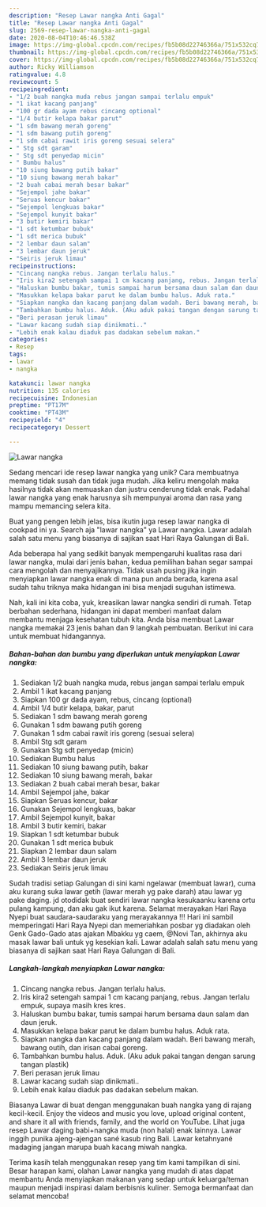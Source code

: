 ```yaml
---
description: "Resep Lawar nangka Anti Gagal"
title: "Resep Lawar nangka Anti Gagal"
slug: 2569-resep-lawar-nangka-anti-gagal
date: 2020-08-04T10:46:46.538Z
image: https://img-global.cpcdn.com/recipes/fb5b08d22746366a/751x532cq70/lawar-nangka-foto-resep-utama.jpg
thumbnail: https://img-global.cpcdn.com/recipes/fb5b08d22746366a/751x532cq70/lawar-nangka-foto-resep-utama.jpg
cover: https://img-global.cpcdn.com/recipes/fb5b08d22746366a/751x532cq70/lawar-nangka-foto-resep-utama.jpg
author: Ricky Williamson
ratingvalue: 4.8
reviewcount: 5
recipeingredient:
- "1/2 buah nangka muda rebus jangan sampai terlalu empuk"
- "1 ikat kacang panjang"
- "100 gr dada ayam rebus cincang optional"
- "1/4 butir kelapa bakar parut"
- "1 sdm bawang merah goreng"
- "1 sdm bawang putih goreng"
- "1 sdm cabai rawit iris goreng sesuai selera"
- " Stg sdt garam"
- " Stg sdt penyedap micin"
- " Bumbu halus"
- "10 siung bawang putih bakar"
- "10 siung bawang merah bakar"
- "2 buah cabai merah besar bakar"
- "Sejempol jahe bakar"
- "Seruas kencur bakar"
- "Sejempol lengkuas bakar"
- "Sejempol kunyit bakar"
- "3 butir kemiri bakar"
- "1 sdt ketumbar bubuk"
- "1 sdt merica bubuk"
- "2 lembar daun salam"
- "3 lembar daun jeruk"
- "Seiris jeruk limau"
recipeinstructions:
- "Cincang nangka rebus. Jangan terlalu halus."
- "Iris kira2 setengah sampai 1 cm kacang panjang, rebus. Jangan terlalu empuk, supaya masih kres kres."
- "Haluskan bumbu bakar, tumis sampai harum bersama daun salam dan daun jeruk."
- "Masukkan kelapa bakar parut ke dalam bumbu halus. Aduk rata."
- "Siapkan nangka dan kacang panjang dalam wadah. Beri bawang merah, bawang outih, dan irisan cabai goreng."
- "Tambahkan bumbu halus. Aduk. (Aku aduk pakai tangan dengan sarung tangan plastik)"
- "Beri perasan jeruk limau"
- "Lawar kacang sudah siap dinikmati.."
- "Lebih enak kalau diaduk pas dadakan sebelum makan."
categories:
- Resep
tags:
- lawar
- nangka

katakunci: lawar nangka 
nutrition: 135 calories
recipecuisine: Indonesian
preptime: "PT17M"
cooktime: "PT43M"
recipeyield: "4"
recipecategory: Dessert

---
```



![Lawar nangka](https://img-global.cpcdn.com/recipes/fb5b08d22746366a/751x532cq70/lawar-nangka-foto-resep-utama.jpg)

Sedang mencari ide resep lawar nangka yang unik? Cara membuatnya memang tidak susah dan tidak juga mudah. Jika keliru mengolah maka hasilnya tidak akan memuaskan dan justru cenderung tidak enak. Padahal lawar nangka yang enak harusnya sih mempunyai aroma dan rasa yang mampu memancing selera kita.

Buat yang pengen lebih jelas, bisa ikutin juga resep lawar nangka di cookpad ini ya. Search aja &#34;lawar nangka&#34; ya Lawar nangka. Lawar adalah salah satu menu yang biasanya di sajikan saat Hari Raya Galungan di Bali.

Ada beberapa hal yang sedikit banyak mempengaruhi kualitas rasa dari lawar nangka, mulai dari jenis bahan, kedua pemilihan bahan segar sampai cara mengolah dan menyajikannya. Tidak usah pusing jika ingin menyiapkan lawar nangka enak di mana pun anda berada, karena asal sudah tahu triknya maka hidangan ini bisa menjadi suguhan istimewa.


Nah, kali ini kita coba, yuk, kreasikan lawar nangka sendiri di rumah. Tetap berbahan sederhana, hidangan ini dapat memberi manfaat dalam membantu menjaga kesehatan tubuh kita. Anda bisa membuat Lawar nangka memakai 23 jenis bahan dan 9 langkah pembuatan. Berikut ini cara untuk membuat hidangannya.

<!--inarticleads1-->

##### Bahan-bahan dan bumbu yang diperlukan untuk menyiapkan Lawar nangka:

1. Sediakan 1/2 buah nangka muda, rebus jangan sampai terlalu empuk
1. Ambil 1 ikat kacang panjang
1. Siapkan 100 gr dada ayam, rebus, cincang (optional)
1. Ambil 1/4 butir kelapa, bakar, parut
1. Sediakan 1 sdm bawang merah goreng
1. Gunakan 1 sdm bawang putih goreng
1. Gunakan 1 sdm cabai rawit iris goreng (sesuai selera)
1. Ambil  Stg sdt garam
1. Gunakan  Stg sdt penyedap (micin)
1. Sediakan  Bumbu halus
1. Sediakan 10 siung bawang putih, bakar
1. Sediakan 10 siung bawang merah, bakar
1. Sediakan 2 buah cabai merah besar, bakar
1. Ambil Sejempol jahe, bakar
1. Siapkan Seruas kencur, bakar
1. Gunakan Sejempol lengkuas, bakar
1. Ambil Sejempol kunyit, bakar
1. Ambil 3 butir kemiri, bakar
1. Siapkan 1 sdt ketumbar bubuk
1. Gunakan 1 sdt merica bubuk
1. Siapkan 2 lembar daun salam
1. Ambil 3 lembar daun jeruk
1. Sediakan Seiris jeruk limau


Sudah tradisi setiap Galungan di sini kami ngelawar (membuat lawar), cuma aku kurang suka lawar getih (lawar merah yg pake darah) atau lawar yg pake daging. jd otodidak buat sendiri lawar nangka kesukaanku karena ortu pulang kampung, dan aku gak ikut karena. Selamat merayakan Hari Raya Nyepi buat saudara-saudaraku yang merayakannya !!! Hari ini sambil memperingati Hari Raya Nyepi dan memeriahkan posbar yg diadakan oleh Genk Gado-Gado atas ajakan Mbakku yg caem, @Novi Tan, akhirnya aku masak lawar bali untuk yg kesekian kali. Lawar adalah salah satu menu yang biasanya di sajikan saat Hari Raya Galungan di Bali. 

<!--inarticleads2-->

##### Langkah-langkah menyiapkan Lawar nangka:

1. Cincang nangka rebus. Jangan terlalu halus.
1. Iris kira2 setengah sampai 1 cm kacang panjang, rebus. Jangan terlalu empuk, supaya masih kres kres.
1. Haluskan bumbu bakar, tumis sampai harum bersama daun salam dan daun jeruk.
1. Masukkan kelapa bakar parut ke dalam bumbu halus. Aduk rata.
1. Siapkan nangka dan kacang panjang dalam wadah. Beri bawang merah, bawang outih, dan irisan cabai goreng.
1. Tambahkan bumbu halus. Aduk. (Aku aduk pakai tangan dengan sarung tangan plastik)
1. Beri perasan jeruk limau
1. Lawar kacang sudah siap dinikmati..
1. Lebih enak kalau diaduk pas dadakan sebelum makan.


Biasanya Lawar di buat dengan menggunakan buah nangka yang di rajang kecil-kecil. Enjoy the videos and music you love, upload original content, and share it all with friends, family, and the world on YouTube. Lihat juga resep Lawar daging babi+nangka muda (non halal) enak lainnya. Lawar inggih punika ajeng-ajengan sané kasub ring Bali. Lawar ketahnyané madaging jangan marupa buah kacang miwah nangka. 

Terima kasih telah menggunakan resep yang tim kami tampilkan di sini. Besar harapan kami, olahan Lawar nangka yang mudah di atas dapat membantu Anda menyiapkan makanan yang sedap untuk keluarga/teman maupun menjadi inspirasi dalam berbisnis kuliner. Semoga bermanfaat dan selamat mencoba!

